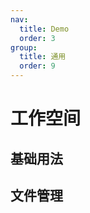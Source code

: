 ```yaml
---
nav:
  title: Demo
  order: 3
group:
  title: 通用
  order: 9
---
```


# 工作空间

## 基础用法

<code src="../demos/workspace-demo.tsx" background="var(--main-bg-color)" iframe=600></code>

## 文件管理

<code src="../demos/workspace-file-demo.tsx" background="var(--main-bg-color)" iframe=600></code>
<code src="../demos/workspace-file-share-demo.tsx" background="var(--main-bg-color)" iframe=600></code>
<code src="../demos/workspace-file-custom-preview-flow.tsx" background="var(--main-bg-color)" iframe=600></code>
<code src="../demos/workspace-file-actionref-demo.tsx" background="var(--main-bg-color)" iframe=600></code>
<code src="../demos/workspace-file-search-demo.tsx" background="var(--main-bg-color)" iframe=600></code>
